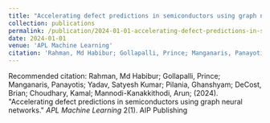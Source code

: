 ```yaml
---
title: "Accelerating defect predictions in semiconductors using graph neural networks"
collection: publications
permalink: /publication/2024-01-01-accelerating-defect-predictions-in-semiconductors-using-graph-neural-networks
date: 2024-01-01
venue: 'APL Machine Learning'
citation: 'Rahman, Md Habibur; Gollapalli, Prince; Manganaris, Panayotis; Yadav, Satyesh Kumar; Pilania, Ghanshyam; DeCost, Brian; Choudhary, Kamal; Mannodi-Kanakkithodi, Arun; (2024). &quot;Accelerating defect predictions in semiconductors using graph neural networks.&quot; <i>APL Machine Learning</i> 2(1). AIP Publishing'
---
```


Recommended citation: Rahman, Md Habibur; Gollapalli, Prince; Manganaris, Panayotis; Yadav, Satyesh Kumar; Pilania, Ghanshyam; DeCost, Brian; Choudhary, Kamal; Mannodi-Kanakkithodi, Arun; (2024). "Accelerating defect predictions in semiconductors using graph neural networks." <i>APL Machine Learning</i> 2(1). AIP Publishing